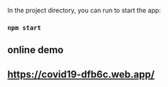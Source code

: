 

In the project directory, you can run to start the app:

### `npm start`


## online demo 

## https://covid19-dfb6c.web.app/
